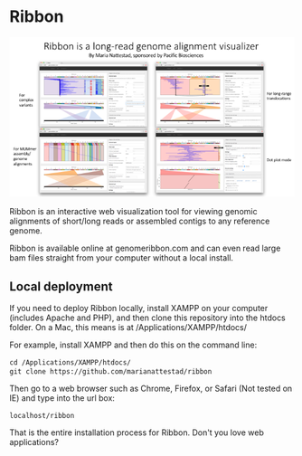 # Ribbon
![Ribbon gallery](/images/gallery.png)

Ribbon is an interactive web visualization tool for viewing genomic alignments of short/long reads or assembled contigs to any reference genome. 



Ribbon is available online at genomeribbon.com and can even read large bam files straight from your computer without a local install. 

## Local deployment
If you need to deploy Ribbon locally, install XAMPP on your computer (includes Apache and PHP), and then clone this repository into the htdocs folder. On a Mac, this means is at /Applications/XAMPP/htdocs/

For example, install XAMPP and then do this on the command line:
```
cd /Applications/XAMPP/htdocs/
git clone https://github.com/marianattestad/ribbon
```
Then go to a web browser such as Chrome, Firefox, or Safari (Not tested on IE) and type into the url box:
```
localhost/ribbon
```
That is the entire installation process for Ribbon. Don't you love web applications?
